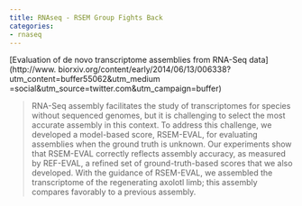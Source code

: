 ```yaml
---
title: RNAseq - RSEM Group Fights Back
categories:
- rnaseq
---
```

[Evaluation of de novo transcriptome assemblies from RNA-Seq data](http://www.
biorxiv.org/content/early/2014/06/13/006338?utm_content=buffer55062&utm_medium
=social&utm_source=twitter.com&utm_campaign=buffer)
<!--more-->

> RNA-Seq assembly facilitates the study of transcriptomes for species without
sequenced genomes, but it is challenging to select the most accurate assembly
in this context. To address this challenge, we developed a model-based score,
RSEM-EVAL, for evaluating assemblies when the ground truth is unknown. Our
experiments show that RSEM-EVAL correctly reflects assembly accuracy, as
measured by REF-EVAL, a refined set of ground-truth-based scores that we also
developed. With the guidance of RSEM-EVAL, we assembled the transcriptome of
the regenerating axolotl limb; this assembly compares favorably to a previous
assembly.

